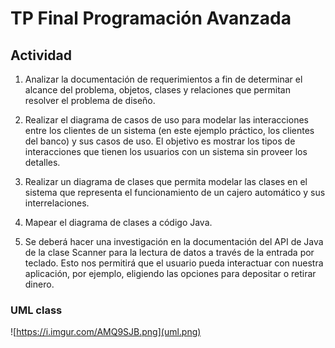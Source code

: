 # TP Final Programación Avanzada

## Actividad

1. Analizar la documentación de requerimientos a fin de determinar el alcance
del problema, objetos, clases y relaciones que permitan resolver el problema
de diseño.

2. Realizar el diagrama de casos de uso para modelar las interacciones entre los
clientes de un sistema (en este ejemplo práctico, los clientes del banco) y sus
casos de uso. El objetivo es mostrar los tipos de interacciones que tienen los
usuarios con un sistema sin proveer los detalles.

3. Realizar un diagrama de clases que permita modelar las clases en el sistema
que representa el funcionamiento de un cajero automático y sus
interrelaciones.

4. Mapear el diagrama de clases a código Java.

5. Se deberá hacer una investigación en la documentación del API de Java de la
clase Scanner para la lectura de datos a través de la entrada por teclado. Esto
nos permitirá que el usuario pueda interactuar con nuestra aplicación, por
ejemplo, eligiendo las opciones para depositar o retirar dinero.

### UML class

![https://i.imgur.com/AMQ9SJB.png](uml.png)